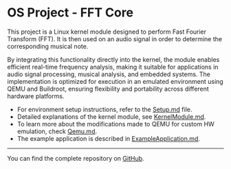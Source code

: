 # OS Project - FFT Core

This project is a Linux kernel module designed to perform Fast Fourier Transform (FFT). It is then used on an audio signal in order to determine the corresponding musical note.

By integrating this functionality directly into the kernel, the module enables efficient real-time frequency analysis, making it suitable for applications in audio signal processing, musical analysis, and embedded systems. The implementation is optimized for execution in an emulated environment using QEMU and Buildroot, ensuring flexibility and portability across different hardware platforms.


- For environment setup instructions, refer to the [Setup.md](./Setup.md) file.
- Detailed explanations of the kernel module, see [KernelModule.md](./KernelModule.md).
- To learn more about the modifications made to QEMU for custom HW emulation, check [Qemu.md](./Qemu.md).
- The example application is described in [ExampleApplication.md](./ExampleApplication.md).

---

You can find the complete repository on [GitHub](https://github.com/tubbadu/OS-project).